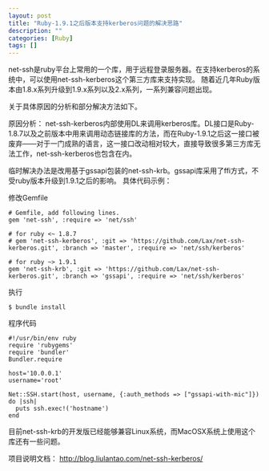 ```yaml
---
layout: post
title: "Ruby-1.9.1之后版本支持kerberos问题的解决思路"
description: ""
categories: [Ruby]
tags: []
---
```


net-ssh是ruby平台上常用的一个库，用于远程登录服务器。在支持kerberos的系统中，可以使用net-ssh-kerberos这个第三方库来支持实现。
随着近几年Ruby版本由1.8.x系列升级到1.9.x系列以及2.x系列，一系列兼容问题出现。

关于具体原因的分析和部分解决方法如下。

原因分析：
net-ssh-kerberos内部使用DL来调用kerberos库。DL接口是Ruby-1.8.7以及之前版本中用来调用动态链接库的方法，而在Ruby-1.9.1之后这一接口被废弃——对于一门成熟的语言，这一接口改动相对较大，直接导致很多第三方库无法工作，net-ssh-kerberos也包含在内。


临时解决办法是改用基于gssapi包装的net-ssh-krb。gssapi库采用了ffi方式，不受ruby版本升级到1.9.1之后的影响。
具体代码示例：

修改Gemfile

    # Gemfile, add following lines.
    gem 'net-ssh', :require => 'net/ssh'
	
    # for ruby <~ 1.8.7
    # gem 'net-ssh-kerberos', :git => 'https://github.com/Lax/net-ssh-kerberos.git', :branch => 'master', :require => 'net/ssh/kerberos'
    
    # for ruby ~> 1.9.1
    gem 'net-ssh-krb', :git => 'https://github.com/Lax/net-ssh-kerberos.git', :branch => 'gssapi', :require => 'net/ssh/kerberos'
	


执行

    $ bundle install
	


程序代码

    #!/usr/bin/env ruby
    require 'rubygems'
    require 'bundler'
    Bundler.require
    
	host='10.0.0.1'
	username='root'
	
    Net::SSH.start(host, username, {:auth_methods => ["gssapi-with-mic"]}) do |ssh|
      puts ssh.exec!('hostname')
    end



目前net-ssh-krb的开发版已经能够兼容Linux系统，而MacOSX系统上使用这个库还有一些问题。


项目说明文档：
http://blog.liulantao.com/net-ssh-kerberos/
